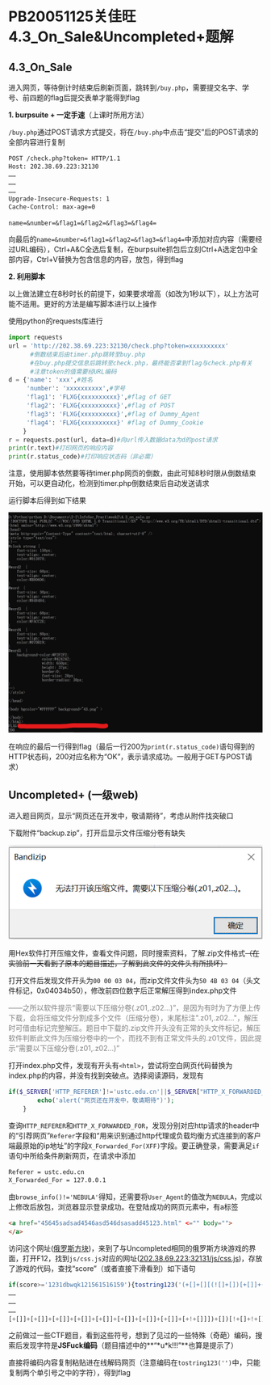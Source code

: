 # PB20051125关佳旺4.3_On_Sale&Uncompleted+题解

## 4.3_On_Sale

进入网页，等待倒计时结束后刷新页面，跳转到`/buy.php`，需要提交名字、学号、前四题的flag后提交表单才能得到flag

**1. burpsuite + 一定手速**（上课时所用方法）

`/buy.php`通过POST请求方式提交，将在`/buy.php`中点击“提交”后的POST请求的全部内容进行复制

```
POST /check.php?token= HTTP/1.1
Host: 202.38.69.223:32130
……
……
……
Upgrade-Insecure-Requests: 1
Cache-Control: max-age=0

name=&number=&flag1=&flag2=&flag3=&flag4=
```

向最后的`name=&number=&flag1=&flag2=&flag3=&flag4=`中添加对应内容（需要经过URL编码），Ctrl+A&C全选后复制，在burpsuite抓包后立刻Ctrl+A选定包中全部内容，Ctrl+V替换为包含信息的内容，放包，得到flag

**2. 利用脚本**

以上做法建立在8秒时长的前提下，如果要求增高（如改为1秒以下），以上方法可能不适用。更好的方法是编写脚本进行以上操作

使用python的requests库进行

```python
import requests
url = 'http://202.38.69.223:32130/check.php?token=xxxxxxxxxx'
      #倒数结束后由timer.php跳转至buy.php
      #在buy.php提交信息后跳转至check.php，最终能否拿到flag与check.php有关
      #注意token的值需要经URL编码
d = {'name': 'xxx',#姓名
     'number': 'xxxxxxxxxx',#学号
     'flag1': 'FLXG{xxxxxxxxxx}',#flag of GET
     'flag2': 'FLXG{xxxxxxxxxx}',#flag of POST
     'flag3': 'FLXG{xxxxxxxxxx}',#flag of Dummy_Agent
     'flag4': 'FLXG{xxxxxxxxxx}' #flag of Dummy_Cookie
    }
r = requests.post(url, data=d)#向url传入数据data为d的post请求
print(r.text)#打印网页的响应内容
print(r.status_code)#打印响应状态码（非必需）

```

注意，使用脚本依然要等待timer.php网页的倒数，由此可知8秒时限从倒数结束开始，可以更自动化，检测到timer.php倒数结束后自动发送请求

运行脚本后得到如下结果

![屏幕截图 2022-04-03 195255](./imgs/2.jpg)

在响应的最后一行得到flag（最后一行200为`print(r.status_code)`语句得到的HTTP状态码，200对应名称为“OK”，表示请求成功。一般用于GET与POST请求）

## Uncompleted+ (一级web)

进入题目网页，显示“网页还在开发中，敬请期待”，考虑从附件找突破口

下载附件“backup.zip”，打开后显示文件压缩分卷有缺失

![image-20220401171728400](./imgs/1.png)

用Hex软件打开压缩文件，查看文件问题，同时搜索资料，了解.zip文件格式~~（在实验前一天看到了原本的题目描述，了解到此文件的文件头有所损坏）~~

打开文件后发现文件开头为`00 00 03 04`，而zip文件文件头为`50 4B 03 04`（头文件标记，0x04034b50），修改前四位数字后正常解压得到index.php文件

<font color=grey>——之所以软件提示“需要以下压缩分卷(.z01,.z02...)”，是因为有时为了方便上传下载，会将压缩文件分割成多个文件（压缩分卷），末尾标注".z01,.z02..."，解压时可借由标记完整解压。题目中下载的.zip文件开头没有正常的头文件标记，解压软件判断此文件为压缩分卷中的一个，而找不到有正常文件头的.z01文件，因此提示“需要以下压缩分卷(.z01,.z02...)”</font>

打开index.php文件，发现有开头有`<html>`，尝试将空白网页代码替换为index.php的内容，并没有找到突破点。选择阅读源码，发现有

```php
if($_SERVER['HTTP_REFERER']!='ustc.edu.cn'||$_SERVER["HTTP_X_FORWARDED_FOR"]!='127.0.0.1'||browse_info()!='NEBULA'){
		echo('alert("网页还在开发中，敬请期待")');
	}
```

查询`HTTP_REFERER`和`HTTP_X_FORWARDED_FOR`，发现分别对应http请求的header中的“引荐网页”`Referer`字段和“用来识别通过http代理或负载均衡方式连接到的客户端最原始的ip地址”的字段`X_Forwarded_For(XFF)`字段。要正确登录，需要满足`if`语句中所给条件刷新网页，在请求中添加

```html
Referer = ustc.edu.cn
X_Forwarded_For = 127.0.0.1
```

由`browse_info()!='NEBULA'`得知，还需要将`User_Agent`的值改为`NEBULA`，完成以上修改后放包，浏览器显示登录成功。在登陆成功的网页元素中，有a标签

```html
<a href="45645sadsad4546asd546dsasadd45123.html" <="" body="">
</a>
```

访问这个网址([俄罗斯方块](http://202.38.69.223:32131/45645sadsad4546asd546dsasadd45123.html))，来到了与Uncompleted相同的俄罗斯方块游戏的界面，打开F12，找到`js/css.js`对应的网址([202.38.69.223:32131/js/css.js](http://202.38.69.223:32131/js/css.js))，存放了游戏的代码，查找“score”（或者直接下滑看到）如下语句

```js
if(score>='1231dbwqk121561516159'){tostring123('(+[]+[][(![]+[])[+[]]+([![]]+[]
……
……
……
[+[]]+[+[]]+[+[]]+[+[]]+[+[]]+[+[]]+[+[]]+[+[]]+[+!+[]]])+[])[!+[]+!+[]]+[+!+[]])');
```

之前做过一些CTF题目，看到这些符号，想到了见过的一些特殊（奇葩）编码，搜索后发现字符是**JSFuck编码**（题目描述中的**“\*u\*k!!!”**也算是提示了）

直接将编码内容复制粘贴进在线解码网页（注意编码在`tostring123('')`中，只能复制两个单引号之中的字符），得到flag